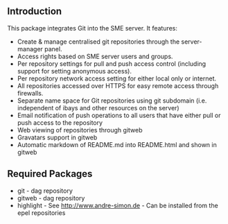Introduction
------------
This package integrates Git into the SME server. It features:

* Create & manage centralised git repositories through the server-manager panel.
* Access rights based on SME server users and groups.
* Per repository settings for pull and push access control (including support for setting anonymous access).
* Per repository network access setting for either local only or internet.
* All repositories accessed over HTTPS for easy remote access through firewalls.
* Separate name space for Git repositories using git subdomain (i.e. independent of ibays and other resources on the server)
* Email notification of push operations to all users that have either pull or push access to the repository
* Web viewing of repositories through gitweb
* Gravatars support in gitweb
* Automatic markdown of README.md into README.html and shown in gitweb

Required Packages
-----------------
* git       - dag repository
* gitweb    - dag repository
* highlight - See http://www.andre-simon.de - Can be installed from the epel repositories